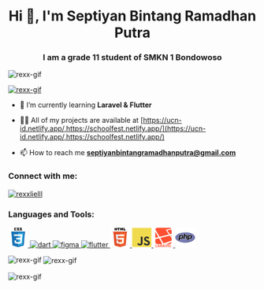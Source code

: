 <h1 align="center">Hi 👋, I'm Septiyan Bintang Ramadhan Putra</h1>
<h3 align="center">I am a grade 11 student of SMKN 1 Bondowoso</h3>

<p align="left"> <img src="https://komarev.com/ghpvc/?username=rexx-gif&label=Profile%20views&color=0e75b6&style=flat" alt="rexx-gif" /> </p>

<p align="left"> <a href="https://github.com/ryo-ma/github-profile-trophy"><img src="https://github-profile-trophy.vercel.app/?username=rexx-gif" alt="rexx-gif" /></a> </p>

- 🌱 I’m currently learning **Laravel & Flutter**

- 👨‍💻 All of my projects are available at [https://ucn-id.netlify.app/,https://schoolfest.netlify.app/](https://ucn-id.netlify.app/,https://schoolfest.netlify.app/)

- 📫 How to reach me **septiyanbintangramadhanputra@gmail.com**

<h3 align="left">Connect with me:</h3>
<p align="left">
<a href="https://instagram.com/rexxlielll" target="blank"><img align="center" src="https://raw.githubusercontent.com/rahuldkjain/github-profile-readme-generator/master/src/images/icons/Social/instagram.svg" alt="rexxlielll" height="30" width="40" /></a>
</p>

<h3 align="left">Languages and Tools:</h3>
<p align="left"> <a href="https://www.w3schools.com/css/" target="_blank" rel="noreferrer"> <img src="https://raw.githubusercontent.com/devicons/devicon/master/icons/css3/css3-original-wordmark.svg" alt="css3" width="40" height="40"/> </a> <a href="https://dart.dev" target="_blank" rel="noreferrer"> <img src="https://www.vectorlogo.zone/logos/dartlang/dartlang-icon.svg" alt="dart" width="40" height="40"/> </a> <a href="https://www.figma.com/" target="_blank" rel="noreferrer"> <img src="https://www.vectorlogo.zone/logos/figma/figma-icon.svg" alt="figma" width="40" height="40"/> </a> <a href="https://flutter.dev" target="_blank" rel="noreferrer"> <img src="https://www.vectorlogo.zone/logos/flutterio/flutterio-icon.svg" alt="flutter" width="40" height="40"/> </a> <a href="https://www.w3.org/html/" target="_blank" rel="noreferrer"> <img src="https://raw.githubusercontent.com/devicons/devicon/master/icons/html5/html5-original-wordmark.svg" alt="html5" width="40" height="40"/> </a> <a href="https://developer.mozilla.org/en-US/docs/Web/JavaScript" target="_blank" rel="noreferrer"> <img src="https://raw.githubusercontent.com/devicons/devicon/master/icons/javascript/javascript-original.svg" alt="javascript" width="40" height="40"/> </a> <a href="https://laravel.com/" target="_blank" rel="noreferrer"> <img src="https://raw.githubusercontent.com/devicons/devicon/master/icons/laravel/laravel-plain-wordmark.svg" alt="laravel" width="40" height="40"/> </a> <a href="https://www.php.net" target="_blank" rel="noreferrer"> <img src="https://raw.githubusercontent.com/devicons/devicon/master/icons/php/php-original.svg" alt="php" width="40" height="40"/> </a> </p>

<p><img align="left" src="https://github-readme-stats.vercel.app/api/top-langs?username=rexx-gif&show_icons=true&locale=en&layout=compact" alt="rexx-gif" /></p>

<p>&nbsp;<img align="center" src="https://github-readme-stats.vercel.app/api?username=rexx-gif&show_icons=true&locale=en" alt="rexx-gif" /></p>

<p><img align="center" src="https://github-readme-streak-stats.herokuapp.com/?user=rexx-gif&" alt="rexx-gif" /></p>
